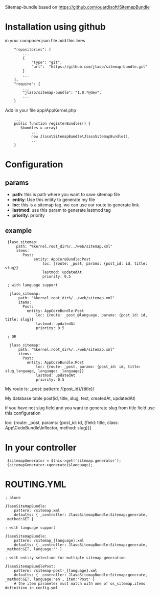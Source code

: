 Sitemap-bundle based on https://github.com/ouardisoft/SitemapBundle

Installation using github
=========================

in your composer.json file add this lines

```
    "repositories": [
        ...
        {
            "type": "git",
            "url":  "https://github.com/jlaso/sitemap-bundle.git"
        }
        ...
    ],
    "require": {
        ...
        "jlaso/sitemap-bundle": "1.0.*@dev",
        ...
    }
```
    

Add in your file app/AppKernel.php

```
    ...
    public function registerBundles() {
       $bundles = array(
            ...
            new Jlaso\SitemapBundle\JlasoSitemapBundle(),
            ...
    }    
```

Configuration
=============

params
-------

* **path**: this is path where you want to save sitemap file
* **entity**: Use this entity to generate my file
* **loc**: this is a sitemap tag. we can use our route to generate link.
* **lastmod**: use this param to generate lastmod tag
* **priority**: priority


example
-------

     jlaso_sitemap:
         path: "%kernel.root_dir%/../web/sitemap.xml"
         items:
            Post:
                 entity: AppCoreBundle:Post
                     loc: {route: _post, params: {post_id: id, title: slug}}
                     lastmod: updatedAt
                     priority: 0.5

     ; with language support

      jlaso_sitemap:
          path: "%kernel.root_dir%/../web/sitemap.xml"
          items:
            Post:
              entity: AppCoreBundle:Post
                  loc: {route: _post_@language, params: {post_id: id, title: slug}}
                  lastmod: updatedAt
                  priority: 0.5

     ; OR

      jlaso_sitemap:
          path: "%kernel.root_dir%/../web/sitemap.xml"
          items:
            Post:
              entity: AppCoreBundle:Post
                  loc: {route: _post, params: {post_id: id, title: slug_language, language: _language}}
                  lastmod: updatedAt
                  priority: 0.5



My route is:
_post:
  pattern: /{post_id}/{title}/

My database table
  post(id, title, slug, text, createdAt, updatedAt)

if you have not slug field and you want to generate slug from title field use this configuration

loc: {route: _post, params: {post_id: id, {field: title, class: App\CodeBundle\Inflector, method: slug}}}

In your controller
==================

     $sitemapGenerator = $this->get('sitemap.generator');
     $sitemapGenerator->generate($language);

ROUTING.YML
===========
    ; alone

    JlasoSitemapBundle:
        pattern: /sitemap.xml
        defaults: { _controller: JlasoSitemapBundle:Sitemap:generate, _method:GET }

    ; with language support

    JlasoSitemapBundle:
        pattern: /sitemap_{language}.xml
        defaults: { _controller: JlasoSitemapBundle:Sitemap:generate, _method:GET, language:'' }

    ; with entity selection for multiple sitemap generation

    JlasoSitemapBundlePost:
        pattern: /sitemap-post-_{language}.xml
        defaults: { _controller: JlasoSitemapBundle:Sitemap:generate, _method:GET, language:'en', item:'Post' }
        # the item parameter must match with one of os_sitemap.items definition in config.yml


